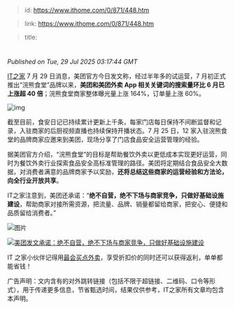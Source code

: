 > id: https://www.ithome.com/0/871/448.htm

> link: https://www.ithome.com/0/871/448.htm

> title: 

# 
_Published on Tue, 29 Jul 2025 03:17:44 GMT_

[IT之家](https://www.ithome.com/) 7 月 29 日消息，美团官方今日发文称，经过半年多的试运营，7 月初正式推出“浣熊食堂”品牌以来，**美团和美团外卖 App 相关关键词的搜索量环比 6 月已上涨超 40 倍**；浣熊食堂商家整体曝光量上涨 164%，订单量上涨 60%。

![img](https://img.ithome.com/newsuploadfiles/2025/7/45ce29ab-8f51-4b78-9f81-4d6882feeaa2.jpg?x-bce-process=image/format,f_auto "美团发文承诺：绝不自营，绝不下场与商家竞争，只做好基础设施建设")

截至目前，食安日记已持续累计更新上千条，每家门店每日保持不间断监督和记录，入驻商家的后厨视频直播也持续保持开播状态。7 月 25 日，12 家入驻浣熊食堂的品牌商家应邀来到美团，现场分享了门店食品安全运营管理的经验。

据美团官方介绍，“浣熊食堂”的目标是帮助餐饮外卖以更低成本实现更好运营，同时为餐饮外卖行业探索食品安全高标准管理的路径。美团将定期结合食品安全大数据，对消费者满意的品牌商家予以奖励，**还将总结这些商家的运营经验和方法论，向全行业开放共享**。

IT之家注意到，美团还承诺：“**绝不自营，绝不下场与商家竞争，只做好基础设施建设**，帮助商家对接所需资源，把流量、品牌、销量都留给商家，把安心、便捷和品质留给消费者。”

![图片](https://img.ithome.com/newsuploadfiles/2025/7/b8815f48-220c-4cd8-bb50-1e4810fdd7fb.jpg?x-bce-process=image/format,f_auto "美团发文承诺：绝不自营，绝不下场与商家竞争，只做好基础设施建设")

[![](https://img.ithome.com/newsuploadfiles/2025/5/1de95dff-4715-4583-9e5d-0650cf359167.jpg?x-bce-process=image/format,f_auto "美团发文承诺：绝不自营，绝不下场与商家竞争，只做好基础设施建设")](https://api.zuihuimai.com/m/activity/zhm?fixtitle=%E6%9C%80%E4%BC%9A%E4%B9%B0%E5%A4%96%E5%8D%96&showclose=1#jdwm)

IT 之家小伙伴记得用[最会买点外卖](https://api.zuihuimai.com/m/activity/zhm?fixtitle=%E6%9C%80%E4%BC%9A%E4%B9%B0%E5%A4%96%E5%8D%96&showclose=1#jdwm "最会买")，享受折扣价的同时还可以获得返利，单单都能省钱！

广告声明：文内含有的对外跳转链接（包括不限于超链接、二维码、口令等形式），用于传递更多信息，节省甄选时间，结果仅供参考，IT之家所有文章均包含本声明。
